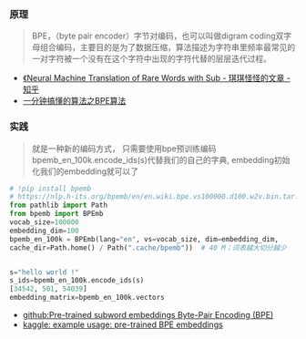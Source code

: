 
### 原理
> BPE，（byte pair encoder）字节对编码，也可以叫做digram coding双字母组合编码，主要目的是为了数据压缩，算法描述为字符串里频率最常见的一对字符被一个没有在这个字符中出现的字符代替的层层迭代过程。

- [《Neural Machine Translation of Rare Words with Sub - 琪琪怪怪的文章 - 知乎](https://zhuanlan.zhihu.com/p/38574684)
- [一分钟搞懂的算法之BPE算法](https://zhuanlan.zhihu.com/p/38130825)

### 实践   
>就是一种新的编码方式，
只需要使用bpe预训练编码bpemb_en_100k.encode_ids(s)代替我们的自己的字典,
embedding初始化我们的embedding就可以了  

```python
# !pip install bpemb 
# https://nlp.h-its.org/bpemb/en/en.wiki.bpe.vs100000.d100.w2v.bin.tar.gz
from pathlib import Path
from bpemb import BPEmb
vocab_size=100000
embedding_dim=100
bpemb_en_100k = BPEmb(lang="en", vs=vocab_size, dim=embedding_dim,
cache_dir=Path.home() / Path(".cache/bpemb"))  # 40 M；词表越大切分越少


s="hello world !"
s_ids=bpemb_en_100k.encode_ids(s)
[34542, 501, 54039]
embedding_matrix=bpemb_en_100k.vectors

```

- [github:Pre-trained subword embeddings Byte-Pair Encoding (BPE)](https://github.com/bheinzerling/bpemb)
- [kaggle: example usage: pre-trained BPE embeddings](https://www.kaggle.com/lefant/example-usage-pre-trained-bpe-embeddings)


> 




